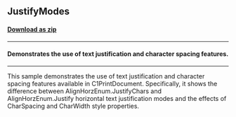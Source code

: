 ## JustifyModes
#### [Download as zip](https://grapecity.github.io/DownGit/#/home?url=https://github.com/GrapeCity/ComponentOne-WinForms-Samples/tree/master/NetFramework\PrintDocument\CS\JustifyModes)
____
#### Demonstrates the use of text justification and character spacing features.
____
This sample demonstrates the use of text justification and character spacing features available in C1PrintDocument.
Specifically, it shows the difference between AlignHorzEnum.JustifyChars and AlignHorzEnum.Justify horizontal text justification modes and the effects of CharSpacing and CharWidth style properties.
